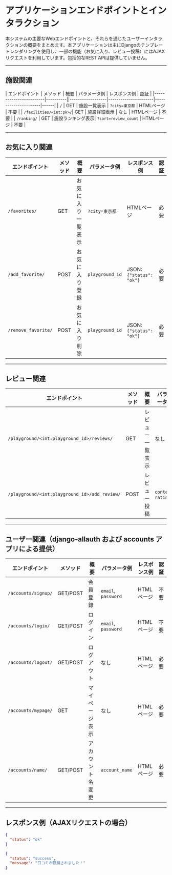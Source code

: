 # アプリケーションエンドポイントとインタラクション

本システムの主要なWebエンドポイントと、それらを通じたユーザーインタラクションの概要をまとめます。本アプリケーションは主にDjangoのテンプレートレンダリングを使用し、一部の機能（お気に入り、レビュー投稿）にはAJAXリクエストを利用しています。包括的なREST APIは提供していません。

---

## 施設関連

| エンドポイント           | メソッド | 概要             | パラメータ例         | レスポンス例         | 認証 |
|------------------------|----------||------------------|----------------------|----------------------|------|
| `/`                    | GET      | 施設一覧表示      | `?city=東京都`       | HTMLページ           | 不要 |
| `/facilities/<int:pk>/`| GET      | 施設詳細表示      | なし                 | HTMLページ           | 不要 |
| `/ranking/`            | GET      | 施設ランキング表示| `?sort=review_count` | HTMLページ           | 不要 |

---

## お気に入り関連

| エンドポイント           | メソッド | 概要             | パラメータ例         | レスポンス例         | 認証 |
|------------------------|----------|------------------|----------------------|----------------------|------|
| `/favorites/`          | GET      | お気に入り一覧表示| `?city=東京都`       | HTMLページ           | 必要 |
| `/add_favorite/`       | POST     | お気に入り登録    | `playground_id`      | JSON: `{"status": "ok"}` | 必要 |
| `/remove_favorite/`    | POST     | お気に入り削除    | `playground_id`      | JSON: `{"status": "ok"}` | 必要 |

---

## レビュー関連

| エンドポイント           | メソッド | 概要             | パラメータ例         | レスポンス例         | 認証 |
|------------------------|----------|------------------|----------------------|----------------------|------|
| `/playground/<int:playground_id>/reviews/` | GET | レビュー一覧表示  | なし                 | HTMLページ           | 不要 |
| `/playground/<int:playground_id>/add_review/` | POST | レビュー投稿      | `content`, `rating`  | JSON: `{"status": "success", "message": "..."}` | 必要 |

---

## ユーザー関連（django-allauth および accounts アプリによる提供）

| エンドポイント           | メソッド | 概要             | パラメータ例         | レスポンス例         | 認証 |
|------------------------|----------|------------------|----------------------|----------------------|------|
| `/accounts/signup/`    | GET/POST | 会員登録          | `email`, `password`  | HTMLページ           | 不要 |
| `/accounts/login/`     | GET/POST | ログイン          | `email`, `password`  | HTMLページ           | 不要 |
| `/accounts/logout/`    | GET/POST | ログアウト        | なし                 | HTMLページ           | 必要 |
| `/accounts/mypage/`    | GET      | マイページ表示    | なし                 | HTMLページ           | 必要 |
| `/accounts/name/`      | GET/POST | アカウント名変更  | `account_name`       | HTMLページ           | 必要 |

---

## レスポンス例（AJAXリクエストの場合）

```json
{
  "status": "ok"
}
```

```json
{
  "status": "success",
  "message": "口コミが投稿されました！"
}
```

